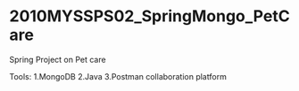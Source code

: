 # 2010MYSSPS02_SpringMongo_PetCare
Spring Project on Pet care

Tools:
1.MongoDB
2.Java
3.Postman collaboration platform


